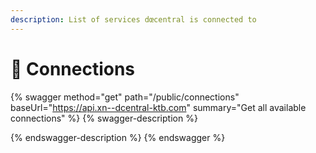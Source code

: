 ```yaml
---
description: List of services dœcentral is connected to
---
```


# 🔗 Connections

{% swagger method="get" path="/public/connections" baseUrl="https://api.xn--dcentral-ktb.com" summary="Get all available connections" %}
{% swagger-description %}

{% endswagger-description %}
{% endswagger %}
